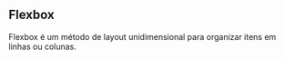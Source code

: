 <h2>Flexbox</h2>

<p>Flexbox é um método de layout unidimensional para organizar itens em linhas ou colunas.</p>